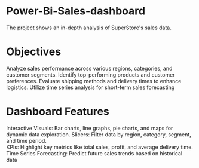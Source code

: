 # Power-Bi-Sales-dashboard
The project shows an in-depth analysis of SuperStore's sales data.

# Objectives
Analyze sales performance across various regions, categories, and customer segments.
Identify top-performing products and customer preferences.
Evaluate shipping methods and delivery times to enhance logistics.
Utilize time series analysis for short-term sales forecasting

# Dashboard Features
Interactive Visuals: Bar charts, line graphs, pie charts, and maps for dynamic data exploration.
Slicers: Filter data by region, category, segment, and time period.  
KPIs: Highlight key metrics like total sales, profit, and average delivery time.
Time Series Forecasting: Predict future sales trends based on historical data
 

